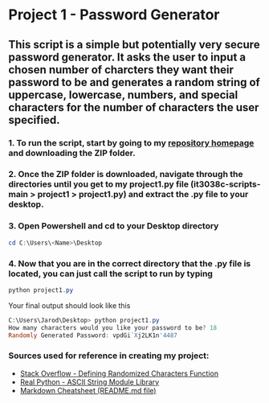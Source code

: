 # Project 1 - Password Generator

## This script is a simple but potentially very secure password generator. It asks the user to input a chosen number of charcters they want their password to be and generates a random string of uppercase, lowercase, numbers, and special characters for the number of characters the user specified.

### 1. To run the script, start by going to my [repository homepage](https://github.com/uc-wilso6jm/it3038c-scripts) and downloading the ZIP folder.
### 2. Once the ZIP folder is downloaded, navigate through the directories until you get to my project1.py file (it3038c-scripts-main > project1 > project1.py) and extract the .py file to your desktop.
### 3. Open Powershell and cd to your Desktop directory
```powershell
cd C:\Users\<Name>\Desktop
```
### 4. Now that you are in the correct directory that the .py file is located, you can just call the script to run by typing
```powershell
python project1.py
```

Your final output should look like this
```powershell
C:\Users\Jarod\Desktop> python project1.py
How many characters would you like your password to be? 18
Randomly Generated Password: vpdGi`Xj2LK1n'4487
```



### Sources used for reference in creating my project:
- [Stack Overflow - Defining Randomized Characters Function](https://stackoverflow.com/questions/2257441/random-string-generation-with-upper-case-letters-and-digits)
- [Real Python - ASCII String Module Library](https://realpython.com/python-encodings-guide/)
- [Markdown Cheatsheet (README.md file)](https://github.com/adam-p/markdown-here/wiki/Markdown-Cheatsheet)
